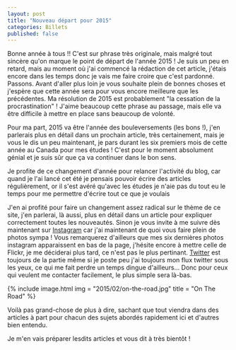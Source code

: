 ```yaml
---
layout: post
title: "Nouveau départ pour 2015"
categories: Billets
published: false
---
```

Bonne année à tous !! C'est sur phrase très originale, mais malgré tout sincère qu'on marque le point de départ de l'année 2015 ! Je suis un peu en retard, mais au moment où j'ai commencé la rédaction de cet article, j'étais encore dans les temps donc je vais me faire croire que c'est pardonné. Passons. Avant d'aller plus loin je vous souhaite plein de bonnes choses et j'espère que cette année sera pour vous encore meilleure que les précédentes. Ma résolution de 2015 est probablement "la cessation de la procrastination" ! J'aime beaucoup cette phrase au passage, mais elle va être difficile à mettre en place sans beaucoup de volonté.

Pour ma part, 2015 va être l'année des bouleversements (les bons !), j'en parlerais plus en détail dans un prochain article, très certainement, mais je vous le dis un peu maintenant, je pars durant les six premiers mois de cette année au Canada pour mes études ! C'est pour le moment absolument génial et je suis sûr que ça va continuer dans le bon sens.

Je profite de ce changement d'année pour relancer l'activité du blog, car quand je l'ai lancé cet été je pensais pouvoir écrire des articles régulièrement, or il s'est avéré qu'avec les études je n'aie pas du tout eu le temps pour me permettre d'écrire tout ce que je voulais

J'en ai profité pour faire un changement assez radical sur le thème de ce site, j'en parlerai, là aussi, plus en détail dans un article pour expliquer correctement toutes les nouveautés. Sinon je vous invite à me suivre dès maintenant sur [Instagram](https://instagram.com/guillaumebriday) car j'ai maintenant de quoi vous faire plein de photos sympa ! Vous remarquerez d'ailleurs que mes six dernières photos instagram apparaissent en bas de la page, j'hésite encore à mettre celle de Flickr, je me déciderai plus tard, ce n'est pas le plus pertinant. [Twitter](https://twitter.com/guillaumebriday) est toujours de la partie même si je poste peu j'ai toujours mon flux twitter sous les yeux, ce qui me fait perdre un temps dingue d'ailleurs... Donc pour ceux qui veulent me contacter facilement, le plus simple sera là-bas.

{% include image.html
            img = "2015/02/on-the-road.jpg"
            title = "On The Road" %}

Voilà pas grand-chose de plus à dire, sachant que tout viendra dans des articles à part pour chacun des sujets abordés rapidement ici et d'autres bien entendu.

Je m'en vais préparer lesdits articles et vous dit à très bientôt !
